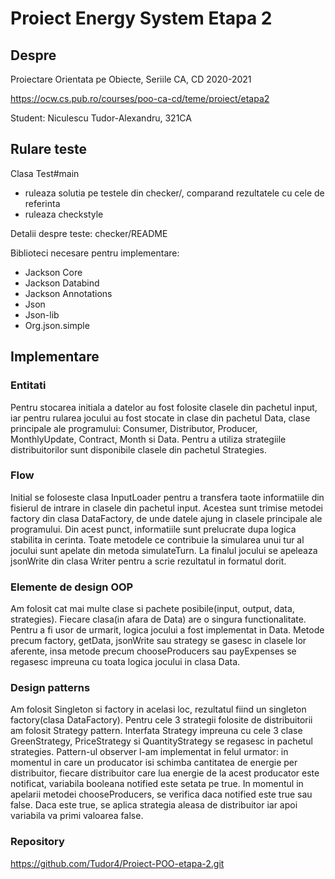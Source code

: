 # Proiect Energy System Etapa 2

## Despre

Proiectare Orientata pe Obiecte, Seriile CA, CD
2020-2021

<https://ocw.cs.pub.ro/courses/poo-ca-cd/teme/proiect/etapa2>

Student: Niculescu Tudor-Alexandru, 321CA

## Rulare teste

Clasa Test#main
  * ruleaza solutia pe testele din checker/, comparand rezultatele cu cele de referinta
  * ruleaza checkstyle

Detalii despre teste: checker/README

Biblioteci necesare pentru implementare:
* Jackson Core 
* Jackson Databind 
* Jackson Annotations
* Json
* Json-lib
* Org.json.simple 

## Implementare

### Entitati

Pentru stocarea initiala a datelor au fost folosite clasele din pachetul input, iar pentru rularea jocului au fost stocate in clase din pachetul Data, clase principale ale programului:
Consumer, Distributor, Producer, MonthlyUpdate, Contract, Month si Data.
Pentru a utiliza strategiile distribuitorilor sunt disponibile clasele din pachetul Strategies.

### Flow

Initial se foloseste clasa InputLoader pentru a transfera taote informatiile din fisierul de intrare in clasele din pachetul input. Acestea sunt trimise metodei factory din clasa DataFactory,
de unde datele ajung in clasele principale ale programului. Din acest punct, informatiile sunt prelucrate dupa logica stabilita in cerinta. Toate metodele ce contribuie la simularea unui tur al 
jocului sunt apelate din metoda simulateTurn. La finalul jocului se apeleaza jsonWrite din clasa Writer pentru a scrie rezultatul in formatul dorit. 

### Elemente de design OOP

Am folosit cat mai multe clase si pachete posibile(input, output, data, strategies). Fiecare clasa(in afara de Data) are o singura functionalitate. Pentru a fi usor de urmarit, logica jocului
a fost implementat in Data. Metode precum factory, getData, jsonWrite sau strategy se gasesc in clasele lor aferente, insa metode precum chooseProducers sau payExpenses se regasesc impreuna cu 
toata logica jocului in clasa Data.

### Design patterns

Am folosit Singleton si factory in acelasi loc, rezultatul fiind un singleton factory(clasa DataFactory). Pentru cele 3 strategii folosite de distribuitorii am folosit Strategy pattern.
Interfata Strategy impreuna cu cele 3 clase GreenStrategy, PriceStrategy si QuantityStrategy se regasesc in pachetul strategies. Pattern-ul observer l-am implementat in felul urmator: in 
momentul in care un producator isi schimba cantitatea de energie per distribuitor, fiecare distribuitor care lua energie de la acest producator este notificat, variabila booleana notified
este setata pe true. In momentul in apelarii metodei chooseProducers, se verifica daca notified este true sau false. Daca este true, se aplica strategia aleasa de distribuitor iar apoi variabila
va primi valoarea false.

### Repository

<https://github.com/Tudor4/Proiect-POO-etapa-2.git>
